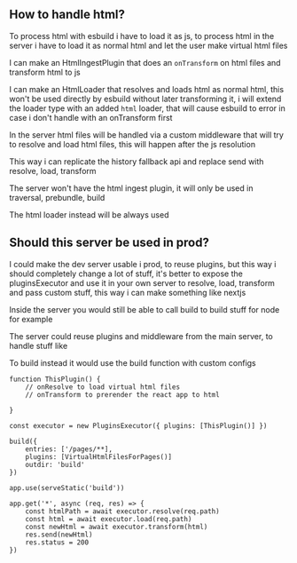 ## How to handle html?

To process html with esbuild i have to load it as js, to process html in the server i have to load it as normal html and let the user make virtual html files

I can make an HtmlIngestPlugin that does an `onTransform` on html files and transform html to js

I can make an HtmlLoader that resolves and loads html as normal html, this won't be used directly by esbuild without later transforming it, i will extend the loader type with an added `html` loader, that will cause esbuild to error in case i don't handle with an onTransform first

In the server html files will be handled via a custom middleware that will try to resolve and load html files, this will happen after the js resolution

This way i can replicate the history fallback api and replace send with resolve, load, transform

The server won't have the html ingest plugin, it will only be used in traversal, prebundle, build

The html loader instead will be always used

## Should this server be used in prod?

I could make the dev server usable i prod, to reuse plugins, but this way i should completely change a lot of stuff, it's better to expose the pluginsExecutor and use it in your own server to resolve, load, transform and pass custom stuff, this way i can make something like nextjs

Inside the server you would still be able to call build to build stuff for node for example

The server could reuse plugins and middleware from the main server, to handle stuff like

To build instead it would use the build function with custom configs

```tsx
function ThisPlugin() {
    // onResolve to load virtual html files
    // onTransform to prerender the react app to html

}

const executor = new PluginsExecutor({ plugins: [ThisPlugin()] })

build({
    entries: ['/pages/**],
    plugins: [VirtualHtmlFilesForPages()]
    outdir: 'build'
})

app.use(serveStatic('build'))

app.get('*', async (req, res) => {
    const htmlPath = await executor.resolve(req.path)
    const html = await executor.load(req.path)
    const newHtml = await executor.transform(html)
    res.send(newHtml)
    res.status = 200
})
```
